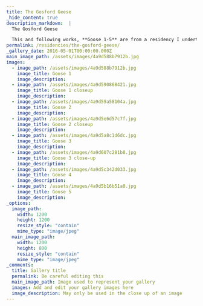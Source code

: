 ```yaml
---
title: The Gosford Geese
_hide_content: true
description_markdown:  |
  The Gosford Geese

  This and following works, **Goose 1-5** are from a residency I undertook at Gosford Hill School, Oxfordshire (June-July 2009) commissioned by educational charity **Kids@rt**. This is involved working with students aged 11-16 making outdoor sculptures within the school grounds using recycled materials.The theme of  ' Geese'  suggested by one of the students seemed to be in keeping with the school logo and the way geese work together in a team reflects the school's ethos. Materials used included willow, twigs, buttons, ribbon and other accessories. The staff, students and trustees from Kids@rt felt this was a  worthwhile project and the resulting artwork visually rich and interesting.
permalink: /residencies/the-gosford-geese/
_gallery_date: 2016-05-01T00:00:00.000Z
main_image_path: /assets/images/4a9d588b7912b.jpg
images:            
  - image_path: /assets/images/4a9d588b7912b.jpg
    image_title: Goose 1
    image_description:   
  - image_path: /assets/images/4a9d590868421.jpg
    image_title: Goose 1 closeup
    image_description:
  - image_path: /assets/images/4a9d59a58104a.jpg
    image_title: Goose 2
    image_description:
  - image_path: /assets/images/4a9d5e6d57c7f.jpg
    image_title: Goose 2 closeup
    image_description:  
  - image_path: /assets/images/4a9d5a8c1d6dc.jpg
    image_title: Goose 3
    image_description:   
  - image_path: /assets/images/4a9d607c281b8.jpg
    image_title: Goose 3 close-up
    image_description:
  - image_path: /assets/images/4a9d5c342d033.jpg
    image_title: Goose 4
    image_description:
  - image_path: /assets/images/4a9d5b16b51a0.jpg
    image_title: Goose 5
    image_description:         
_options:
  image_path:
    width: 1200
    height: 1200
    resize_style: "contain"
    mime_type: "image/jpeg"
  main_image_path:
    width: 1200
    height: 800
    resize_style: "contain"
    mime_type: "image/jpeg"
_comments:
  title: Gallery title
  permalink: Be careful editing this
  main_image_path: Image used to represent your gallery
  images: Add and edit your gallery images here
  image_description: May only be used in the close up of an image
---
```



